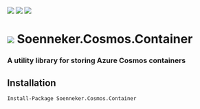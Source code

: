 [![](https://img.shields.io/nuget/v/Soenneker.Cosmos.Container.svg?style=for-the-badge)](https://www.nuget.org/packages/Soenneker.Cosmos.Container/)
[![](https://img.shields.io/github/actions/workflow/status/soenneker/soenneker.cosmos.container/publish-package.yml?style=for-the-badge)](https://github.com/soenneker/soenneker.cosmos.container/actions/workflows/publish-package.yml)
[![](https://img.shields.io/nuget/dt/Soenneker.Cosmos.Container.svg?style=for-the-badge)](https://www.nuget.org/packages/Soenneker.Cosmos.Container/)

# ![](https://user-images.githubusercontent.com/4441470/224455560-91ed3ee7-f510-4041-a8d2-3fc093025112.png) Soenneker.Cosmos.Container
### A utility library for storing Azure Cosmos containers

## Installation

```
Install-Package Soenneker.Cosmos.Container
```
